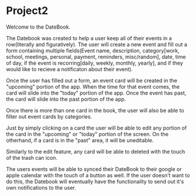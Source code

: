 # Project2

Welcome to the DateBook.

The Datebook was created to help a user keep all of their events in a row(literally and figuratively). The user will create a new event and fill out a form containing multiple fields(Event name, description, category[work, school, meetings, personal, payment, reminders, misc/random], date, time of day, if the event is recorring[daily, weekly, monthly, yearly], and if they would like to recieve a notificaton about their event).

Once the user has filled out a form, an event card will be created in the "upcoming" portion of the app. When the time for that event comes, the card will slide into the "today" portion of the app. Once the event has past, the card will slide into the past portion of the app. 

Once there is more than one card in the book, the user will also be able to filter out event cards by categories. 

Just by simply clicking on a card the user will be able to edit any portion of the card in the "upcoming" or "today" portion of the screen. On the otherhand, if a card is in the "past" area, it will be uneditable. 

Similarly to the edit feature, any card will be able to deleted with the touch of the trash can icon. 

The users events will be able to synced their DateBook to their google or apple calendar with the touch of a button as well. If the user doesn't want to do this, the Datebook will eventually have the functionality to send out it's own notifications to the user. 
